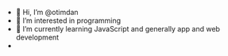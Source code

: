 - 👋 Hi, I’m @otimdan
- 👀 I’m interested in programming
- 🌱 I’m currently learning JavaScript and generally app and web development
- 
